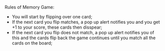 Rules of Memory Game:

- You will start by flipping over one card;
- If the next card you flip matches, a pop up alert notifies you and you get +1 to your score, these cards then disspear;
- If the next card you flip does not match, a pop up alert notifies you of this and the cards flip back the game continues until you match all the cards on the board;